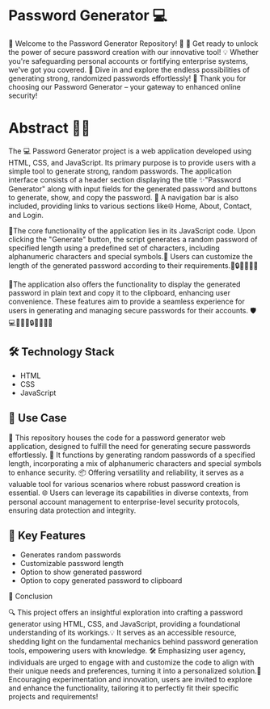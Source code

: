 # Password Generator 💻

🔐 Welcome to the Password Generator Repository! 🎉
🔑 Get ready to unlock the power of secure password creation with our innovative tool!
💡 Whether you're safeguarding personal accounts or fortifying enterprise systems, we've got you covered.
🚀 Dive in and explore the endless possibilities of generating strong, randomized passwords effortlessly!
🌟 Thank you for choosing our Password Generator – your gateway to enhanced online security!


#  Abstract 📝🔐

The 💻 Password Generator project is a web application developed using HTML, CSS, and JavaScript. Its primary purpose is to provide users with a simple tool to generate strong, random passwords. The application interface consists of a header section displaying the title ✨"Password Generator" along with input fields for the generated password and buttons to generate, show, and copy the password. 📱 A navigation bar is also included, providing links to various sections like🌐 Home, About, Contact, and Login.

🔑The core functionality of the application lies in its JavaScript code. Upon clicking the "Generate" button, the script generates a random password of specified length using a predefined set of characters, including alphanumeric characters and special symbols.🚀 Users can customize the length of the generated password according to their requirements.📱🔒✨🚀🎉🚀

🚀The application also offers the functionality to display the generated password in plain text and copy it to the clipboard, enhancing user convenience. These features aim to provide a seamless experience for users in generating and managing secure passwords for their accounts. 🛡️💻🔑🌐📱🔒✨🚀🎉🚀

## 🛠️ Technology Stack

- HTML
- CSS
- JavaScript

## 🎯 Use Case
🔐 This repository houses the code for a password generator web application, designed to fulfill the need for generating secure passwords effortlessly.
🔢 It functions by generating random passwords of a specified length, incorporating a mix of alphanumeric characters and special symbols to enhance security.
📦 Offering versatility and reliability, it serves as a valuable tool for various scenarios where robust password creation is essential.
🌐 Users can leverage its capabilities in diverse contexts, from personal account management to enterprise-level security protocols, ensuring data protection and integrity.

## 🔑 Key Features

- Generates random passwords
- Customizable password length
- Option to show generated password
- Option to copy generated password to clipboard

🌟 Conclusion

🔍 This project offers an insightful exploration into crafting a password generator using HTML, CSS, and JavaScript, 
providing a foundational understanding of its workings.💡 It serves as an accessible resource, 
shedding light on the fundamental mechanics behind password generation tools, empowering users with knowledge.
🛠️ Emphasizing user agency, individuals are urged to engage with and customize the code to align with their unique needs and preferences,
turning it into a personalized solution.🚀 Encouraging experimentation and innovation, users are invited to explore and enhance the functionality, 
tailoring it to perfectly fit their specific projects and requirements!







